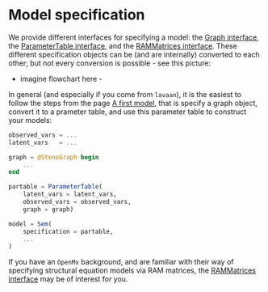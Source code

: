 # Model specification

We provide different interfaces for specifying a model: the [Graph interface](@ref), the [ParameterTable interface](@ref),
and the [RAMMatrices interface](@ref). These different specification objects can be (and are internally) converted to each other; but not every conversion is possible - see this picture:

- imagine flowchart here -

In general (and especially if you come from `lavaan`), it is the easiest to follow the steps from the page [A first model](@ref), that is specify a graph object, convert it to a prameter table, and use this parameter table to construct your models:

```julia
observed_vars = ...
latent_vars   = ...

graph = @StenoGraph begin
    ...
end

partable = ParameterTable(
    latent_vars = latent_vars, 
    observed_vars = observed_vars, 
    graph = graph)

model = Sem(
    specification = partable,
    ...
)
```

If you have an `OpenMx` background, and are familiar with their way of specifying structural equation models via RAM matrices,
the [RAMMatrices interface](@ref) may be of interest for you.